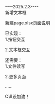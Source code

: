 <div align="left">----2025.2.3----</div>
新增文本框

新建page.xlsx页面说明

<div align="left">已实现：</div>
1.按钮交互

2.文本框交互

<div align="left">还需要：</div>
1.文件读写

2.更多页面

......

C课设加油！
